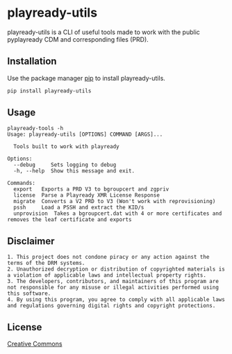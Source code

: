 # playready-utils

playready-utils is a CLI of useful tools made to work with the public pyplayready CDM and corresponding files (PRD).

## Installation

Use the package manager [pip](https://pip.pypa.io/en/stable/) to install playready-utils.

```bash
pip install playready-utils
```

## Usage

```
playready-tools -h
Usage: playready-utils [OPTIONS] COMMAND [ARGS]...                                                                                                                                                                          
                                                                                                             
  Tools built to work with playready

Options:
  --debug     Sets logging to debug
  -h, --help  Show this message and exit.

Commands:
  export   Exports a PRD V3 to bgroupcert and zgpriv
  license  Parse a Playready XMR License Response
  migrate  Converts a V2 PRD to V3 (Won't work with reprovisioning)
  pssh     Load a PSSH and extract the KID/s
  unprovision  Takes a bgroupcert.dat with 4 or more certificates and removes the leaf certificate and exports
```

## Disclaimer

```
1. This project does not condone piracy or any action against the terms of the DRM systems.
2. Unauthorized decryption or distribution of copyrighted materials is a violation of applicable laws and intellectual property rights.
3. The developers, contributors, and maintainers of this program are not responsible for any misuse or illegal activities performed using this software.
4. By using this program, you agree to comply with all applicable laws and regulations governing digital rights and copyright protections.
```

## License

[Creative Commons](https://github.com/8c/playready-utils/blob/main/LICENSE)